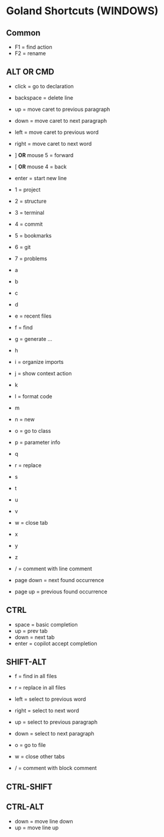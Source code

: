 # Goland Shortcuts (WINDOWS)

## Common

- F1 = find action
- F2 = rename

## ALT **OR** CMD

- click = go to declaration
- backspace = delete line
- up = move caret to previous paragraph
- down = move caret to next paragraph
- left = move caret to previous word
- right = move caret to next word
- ] **OR** mouse 5 = forward
- [ **OR** mouse 4 = back
- enter = start new line

- 1 = project
- 2 = structure
- 3 = terminal
- 4 = commit
- 5 = bookmarks
- 6 = git
- 7 = problems

- a
- b
- c
- d
- e = recent files
- f = find
- g = generate ...
- h
- i = organize imports
- j = show context action
- k
- l = format code
- m
- n = new
- o = go to class
- p = parameter info
- q
- r = replace
- s
- t
- u
- v
- w = close tab
- x
- y
- z

- / = comment with line comment
- page down = next found occurrence
- page up = previous found occurrence

## CTRL

- space = basic completion
- up = prev tab
- down = next tab
- enter = copilot accept completion

## SHIFT-ALT

- f = find in all files
- r = replace in all files

- left = select to previous word
- right = select to next word
- up = select to previous paragraph
- down = select to next paragraph

- o = go to file
- w = close other tabs

- / = comment with block comment

## CTRL-SHIFT

## CTRL-ALT

- down = move line down
- up = move line up



